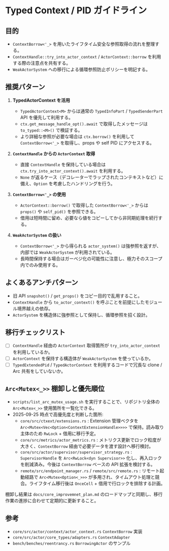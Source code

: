 # Typed Context / PID ガイドライン

## 目的
- `ContextBorrow<'_>` を用いたライフタイム安全な参照取得の流れを整理する。
- `ContextHandle::try_into_actor_context` / `ActorContext::borrow` を利用する際の注意点を共有する。
- `WeakActorSystem` への移行による循環参照防止ポリシーを明記する。

## 推奨パターン
1. **TypedActorContext<M> を活用**
   - `TypedActorContext<M>` からは通常の `TypedInfoPart` / `TypedSenderPart` API を優先して利用する。
   - `ctx.get_message_handle_opt().await` で取得したメッセージは `to_typed::<M>()` で検証する。
   - より詳細な参照が必要な場合は `ctx.borrow()` を利用して `ContextBorrow<'_>` を取得し、props や self PID にアクセスする。

2. **`ContextHandle` からの `ActorContext` 取得**
   - 直接 `ContextHandle` を保持している場合は `ctx.try_into_actor_context().await` を利用する。
   - `None` が返るケース（デコレーターでラップされたコンテキストなど）に備え、`Option` を考慮したハンドリングを行う。

3. **`ContextBorrow<'_>` の使用**
   - `ActorContext::borrow()` で取得した `ContextBorrow<'_>` からは `props()` や `self_pid()` を参照できる。
   - 借用は短時間に留め、必要なら値をコピーしてから非同期処理を続行する。

4. **`WeakActorSystem` の扱い**
   - `ContextBorrow<'_>` から得られる `actor_system()` は強参照を返すが、内部では `WeakActorSystem` が利用されている。
   - 長時間保持する場合はガーベジ化の可能性に注意し、極力そのスコープ内でのみ使用する。

## よくあるアンチパターン
- 旧 API `snapshot()` / `get_props()` をコピー目的で乱用すること。
- `ContextHandle` から `to_actor_context()` を呼ぶことを前提にしたモジュール境界越えの依存。
- `ActorSystem` を構造体に強参照として保持し、循環参照を招く設計。

## 移行チェックリスト
- [ ] `ContextHandle` 経由の `ActorContext` 取得箇所が `try_into_actor_context` を利用しているか。
- [ ] `ActorContext` を保持する構造体が `WeakActorSystem` を使っているか。
- [ ] `TypedExtendedPid` / `TypedActorContext` を利用するコードで冗長な clone / Arc 共有をしていないか。

## `Arc<Mutex<_>>` 棚卸しと優先順位
- `scripts/list_arc_mutex_usage.sh` を実行することで、リポジトリ全体の `Arc<Mutex<_>>` 使用箇所を一覧化できる。
- 2025-09-25 時点で高優先度と判断した箇所:
  - `core/src/ctxext/extensions.rs` : Extension 管理ベクタを `Arc<Mutex<Vec<Option<ContextExtensionHandle>>>>` で保持。読み取り主体のため `RwLock` + 借用に移行予定。
  - `core/src/metrics/actor_metrics.rs` : メトリクス更新でロック粒度が大きく、`ContextBorrow` 経由で必要データを渡す設計へ移行検討。
  - `core/src/actor/supervisor/supervisor_strategy.rs` : `SupervisorHandle` を `Arc<RwLock<dyn Supervisor>>` 化し、再入ロックを削減済み。今後は `ContextBorrow` ベースの API 拡張を検討する。
  - `remote/src/endpoint_manager.rs` / `remote/src/remote.rs` : リモート起動経路で `Arc<Mutex<Option<_>>>` が多用され、タイムアウト処理と競合。ライフタイム移行後は `OnceCell` + 借用で行ロックを排除する計画。

棚卸し結果は `docs/core_improvemnet_plan.md` のロードマップと同期し、移行作業の進捗に合わせて定期的に更新すること。

## 参考
- `core/src/actor/context/actor_context.rs` `ContextBorrow` 実装
- `core/src/actor/core_types/adapters.rs` `ContextAdapter`
- `bench/benches/reentrancy.rs` `BorrowingActor` のサンプル
